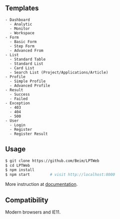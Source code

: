 ## Templates

```
- Dashboard
  - Analytic
  - Monitor
  - Workspace
- Form
  - Basic Form
  - Step Form
  - Advanced From
- List
  - Standard Table
  - Standard List
  - Card List
  - Search List (Project/Applications/Article)
- Profile
  - Simple Profile
  - Advanced Profile
- Result
  - Success
  - Failed
- Exception
  - 403
  - 404
  - 500
- User
  - Login
  - Register
  - Register Result
```

## Usage

```bash
$ git clone https://github.com/Beim/LPTWeb
$ cd LPTWeb
$ npm install
$ npm start         # visit http://localhost:8000
```

More instruction at [documentation](http://pro.ant.design/docs/getting-started).

## Compatibility

Modern browsers and IE11.
